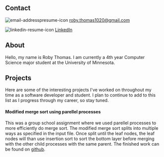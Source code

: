 
## Contact

![email-addresspresume-icon](https://user-images.githubusercontent.com/61433873/160252195-890afa94-19dd-4199-8d39-f8fa0f9602e7.png)
[roby.thomas1020@gmail.com](mailto:roby.thomas1020@gmail.com)

![linkedin-resume-icon](https://user-images.githubusercontent.com/61433873/160252194-06b92751-2472-47d9-8cf5-49d05d2b7bb1.png)
[LinkedIn](https://www.linkedin.com/in/roby-t-065865a5/)



## About

Hello, my name is Roby Thomas. I am currently a 4th year Computer Science major student at the University of Minnesota.

## Projects

Here are some of the interesting projects I've worked on throughout my time as a software developer and student. I plan to continue to add to this list as I progress through my career, so stay tuned.

#### Modified merge sort using parellel processes

This was a group school assignment where we used parellel processes to more efficiently do merge sort. The modified merge sort splits into multiple ways as specified in the input file. Once split until the leaf nodes, the leaf nodes will than use insertion sort to sort the bottom layer before merging with the other child processes with the same parent.
The finished work can be found on [github](https://github.com/rdt137/4061-Fall-2021/tree/master/PA%201).

